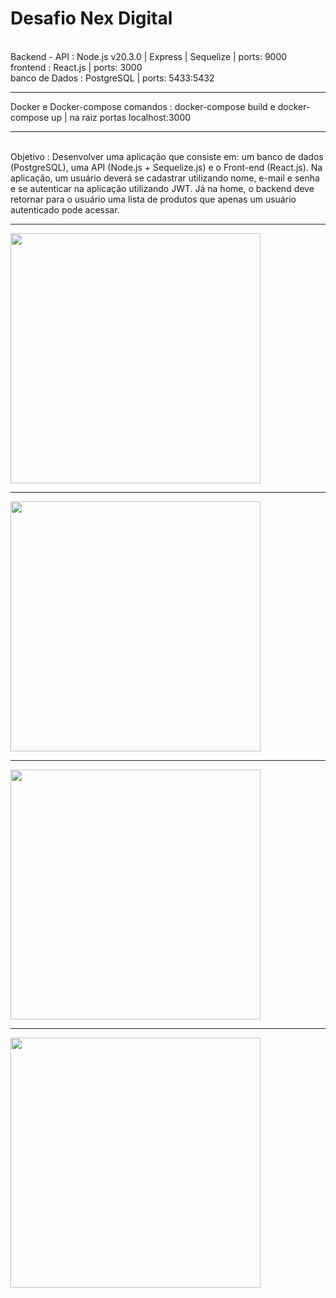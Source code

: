<h1>Desafio Nex Digital</h1>
<br>
Backend - API  : Node.js v20.3.0 | Express | Sequelize | ports: 9000
<br>
frontend : React.js  | ports: 3000
<br>
banco de Dados : PostgreSQL  | ports: 5433:5432
<br> 
<hr>
Docker e Docker-compose
comandos : docker-compose build e docker-compose up | na raiz
portas localhost:3000 
<hr>
<br>
Objetivo : 
Desenvolver uma aplicação que consiste em: um banco de dados (PostgreSQL), uma API (Node.js + Sequelize.js) e o Front-end (React.js).
Na aplicação, um usuário deverá se cadastrar utilizando nome, e-mail e senha e se autenticar na aplicação utilizando JWT. Já na home, o backend deve retornar para o usuário uma lista de produtos que apenas um usuário autenticado pode acessar.
<hr>
<img width = "400px" src="https://github.com/erascardsilva/Desafios_Nex_Digital/assets/70297459/1d759056-1d22-4e15-b57f-e804481e8edd">
<hr>
<img width = "400px" src="https://github.com/erascardsilva/Desafios_Nex_Digital/assets/70297459/607c20ad-b290-492c-94fb-7420f6cd600c">
<hr>
<img width = "400px" src="https://github.com/erascardsilva/Desafios_Nex_Digital/assets/70297459/99e4ee76-f3dd-4858-9f43-d947afed5c3d">
<hr>
<img width = "400px" src="https://github.com/erascardsilva/Desafios_Nex_Digital/assets/70297459/f9e6534c-a22e-48c1-b4cb-8d3a688fb601">
